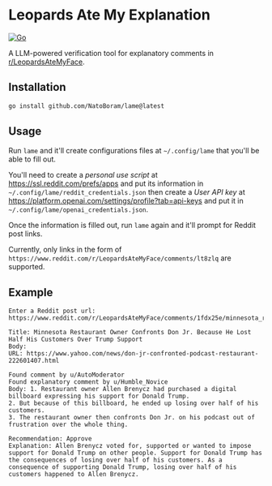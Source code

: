 # Leopards Ate My Explanation

[![Go](https://github.com/NatoBoram/lame/actions/workflows/go.yml/badge.svg)](https://github.com/NatoBoram/lame/actions/workflows/go.yml)

A LLM-powered verification tool for explanatory comments in [r/LeopardsAteMyFace](https://www.reddit.com/r/LeopardsAteMyFace).

## Installation

```sh
go install github.com/NatoBoram/lame@latest
```

## Usage

Run `lame` and it'll create configurations files at `~/.config/lame` that you'll be able to fill out.

You'll need to create a _personal use script_ at <https://ssl.reddit.com/prefs/apps> and put its information in `~/.config/lame/reddit_credentials.json` then create a _User API key_ at <https://platform.openai.com/settings/profile?tab=api-keys> and put it in `~/.config/lame/openai_credentials.json`.

Once the information is filled out, run `lame` again and it'll prompt for Reddit post links.

Currently, only links in the form of `https://www.reddit.com/r/LeopardsAteMyFace/comments/lt8zlq` are supported.

## Example

```log
Enter a Reddit post url: https://www.reddit.com/r/LeopardsAteMyFace/comments/1fdx25e/minnesota_restaurant_owner_confronts_don_jr/

Title: Minnesota Restaurant Owner Confronts Don Jr. Because He Lost Half His Customers Over Trump Support
Body:
URL: https://www.yahoo.com/news/don-jr-confronted-podcast-restaurant-222601407.html

Found comment by u/AutoModerator
Found explanatory comment by u/Humble_Novice
Body: 1. Restaurant owner Allen Brenycz had purchased a digital billboard expressing his support for Donald Trump.
2. But because of this billboard, he ended up losing over half of his customers.
3. The restaurant owner then confronts Don Jr. on his podcast out of frustration over the whole thing.

Recommendation: Approve
Explanation: Allen Brenycz voted for, supported or wanted to impose support for Donald Trump on other people. Support for Donald Trump has the consequences of losing over half of his customers. As a consequence of supporting Donald Trump, losing over half of his customers happened to Allen Brenycz.
```
